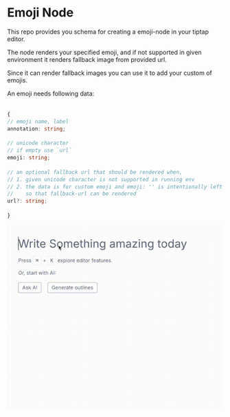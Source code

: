 # Emoji Node

This repo provides you schema for creating a emoji-node in your tiptap editor.

The node renders your specified emoji, and if not supported in given environment it renders fallback image from provided url.

Since it can render fallback images you can use it to add your custom of emojis.

An emoji needs following data:

```ts

{
// emoji name, label
annotation: string;

// unicode character
// if empty use `url`
emoji: string; 

// an optional fallback url that should be rendered when,
// 1. given unicode character is not supported in running env
// 2. the data is for custom emoji and emoji: '' is intentionally left blank
//    so that fallback-url can be rendered
url?: string;

}
```

![](/assests/file.gif)